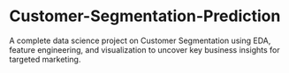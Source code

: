 # Customer-Segmentation-Prediction
A complete data science project on Customer Segmentation using EDA, feature engineering, and visualization to uncover key business insights for targeted marketing.
